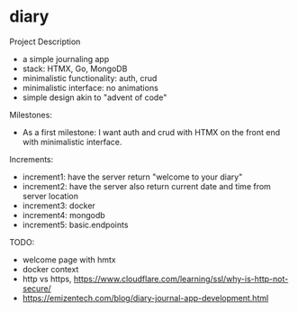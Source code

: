 # diary

Project Description
- a simple journaling app
- stack: HTMX, Go, MongoDB
- minimalistic functionality: auth, crud
- minimalistic interface: no animations
- simple design akin to "advent of code"

Milestones:
- As a first milestone: I want auth and crud with HTMX on the front end with minimalistic interface.

Increments:
- increment1: have the server return "welcome to your diary"
- increment2: have the server also return current date and time from server location
- increment3: docker
- increment4: mongodb
- increment5: basic.endpoints


TODO:
- welcome page with hmtx
- docker context
- http vs https, https://www.cloudflare.com/learning/ssl/why-is-http-not-secure/
- https://emizentech.com/blog/diary-journal-app-development.html
